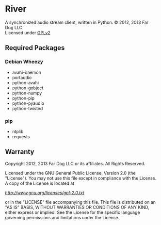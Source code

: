 River
=====

A synchronized audio stream client, written in Python. 
&copy; 2012, 2013 Far Dog LLC  
Licensed under [GPLv2](http://www.gnu.org/licenses/gpl-2.0.txt)


Required Packages
-----------------

### Debian Wheezy ###

 - avahi-daemon
 - portaudio
 - python-avahi
 - python-gobject
 - python-numpy
 - python-pip
 - python-pyaudio
 - python-twisted


### pip ###

 - ntplib
 - requests


Warranty
--------

Copyright 2012, 2013 Far Dog LLC or its affiliates. All Rights Reserved.

Licensed under the GNU General Public License, Version 2.0 (the "License").
You may not use this file except in compliance with the License.
A copy of the License is located at

*http://www.gnu.org/licenses/gpl-2.0.txt*

or in the "LICENSE" file accompanying this file. This file is distributed
on an "AS IS" BASIS, WITHOUT WARRANTIES OR CONDITIONS OF ANY KIND, either
express or implied. See the License for the specific language governing
permissions and limitations under the License.